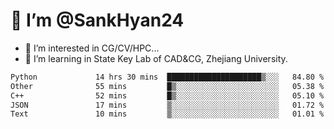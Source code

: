 # 👋 I’m @SankHyan24

- 👀 I’m interested in CG/CV/HPC...
- 🌱 I’m learning in State Key Lab of CAD&CG, Zhejiang University.

<!---
SankHyan24/SankHyan24 is a ✨ special ✨ repository because its `README.md` (this file) appears on your GitHub profile.
You can click the Preview link to take a look at your changes.
--->
<!--START_SECTION:waka-->

```txt
Python             14 hrs 30 mins  █████████████████████▒░░░   84.80 %
Other              55 mins         █▒░░░░░░░░░░░░░░░░░░░░░░░   05.38 %
C++                52 mins         █▒░░░░░░░░░░░░░░░░░░░░░░░   05.10 %
JSON               17 mins         ▒░░░░░░░░░░░░░░░░░░░░░░░░   01.72 %
Text               10 mins         ▒░░░░░░░░░░░░░░░░░░░░░░░░   01.01 %
```

<!--END_SECTION:waka-->

